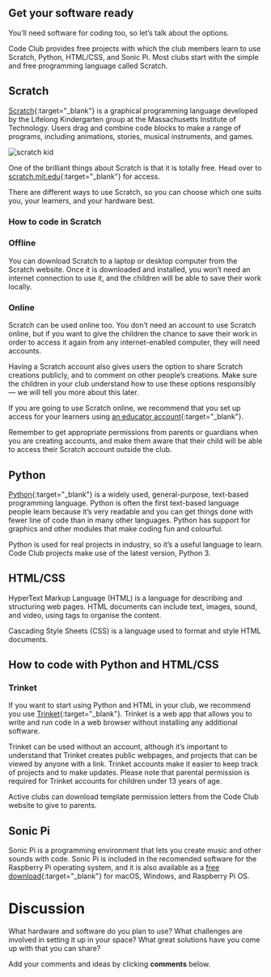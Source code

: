 
## Get your software ready

You’ll need software for coding too, so let’s talk about the options.

Code Club provides free projects with which the club members learn to use Scratch, Python, HTML/CSS, and Sonic Pi. Most clubs start with the simple and free programming language called Scratch.

## Scratch

[Scratch](https://scratch.mit.edu/){:target="_blank"} is a graphical programming language developed by the Lifelong Kindergarten group at the Massachusetts Institute of Technology. Users drag and combine code blocks to make a range of programs, including animations, stories, musical instruments, and games.

![scratch kid](https://s3-eu-west-1.amazonaws.com/rpf-futurelearn/CC+vol+training+/Scratch+Kid.png)

One of the brilliant things about Scratch is that it is totally free. Head over to [scratch.mit.edu](https://scratch.mit.edu){:target="_blank"} for access.

There are different ways to use Scratch, so you can choose which one suits you, your learners, and your hardware best.

### How to code in Scratch

### Offline
You can download Scratch to a laptop or desktop computer from the Scratch website. Once it is downloaded and installed, you won’t need an internet connection to use it, and the children will be able to save their work locally.

### Online
Scratch can be used online too. You don’t need an account to use Scratch online, but if you want to give the children the chance to save their work in order to access it again from any internet-enabled computer, they will need accounts.

Having a Scratch account also gives users the option to share Scratch creations publicly, and to comment on other people’s creations. Make sure the children in your club understand how to use these options responsibly — we will tell you more about this later.

If you are going to use Scratch online, we recommend that you set up access for your learners using [an educator account](https://scratch.mit.edu/educators){:target="_blank"}.

Remember to get appropriate permissions from parents or guardians when you are creating accounts, and make them aware that their child will be able to access their Scratch account outside the club.

## Python

[Python](https://www.python.org/){:target="_blank"} is a widely used, general-purpose, text-based programming language. Python is often the first text-based language people learn because it’s very readable and you can get things done with fewer line of code than in many other languages. Python has support for graphics and other modules that make coding fun and colourful.

Python is used for real projects in industry, so it’s a useful language to learn. Code Club projects make use of the latest version, Python 3.

## HTML/CSS

HyperText Markup Language (HTML) is a language for describing and structuring web pages. HTML documents can include text, images, sound, and video, using tags to organise the content.

Cascading Style Sheets (CSS) is a language used to format and style HTML documents.

## How to code with Python and HTML/CSS

### Trinket
If you want to start using Python and HTML in your club, we recommend you use [Trinket](https://trinket.io/){:target="_blank"}. Trinket is a web app that allows you to write and run code in a web browser without installing any additional software.

Trinket can be used without an account, although it’s important to understand that Trinket creates public webpages, and projects that can be viewed by anyone with a link. Trinket accounts make it easier to keep track of projects and to make updates. Please note that parental permission is required for Trinket accounts for children under 13 years of age.

Active clubs can download template permission letters from the Code Club website to give to parents.

## Sonic Pi

Sonic Pi is a programming environment that lets you create music and other sounds with code. Sonic Pi is included in the recomended software for the Raspberry Pi operating system, and it is also available as a [free download](http://sonic-pi.net/){:target="_blank"} for macOS, Windows, and Raspberry Pi OS.

# Discussion

What hardware and software do you plan to use? What challenges are involved in setting it up in your space? What great solutions have you come up with that you can share?

Add your comments and ideas by clicking **comments** below.
